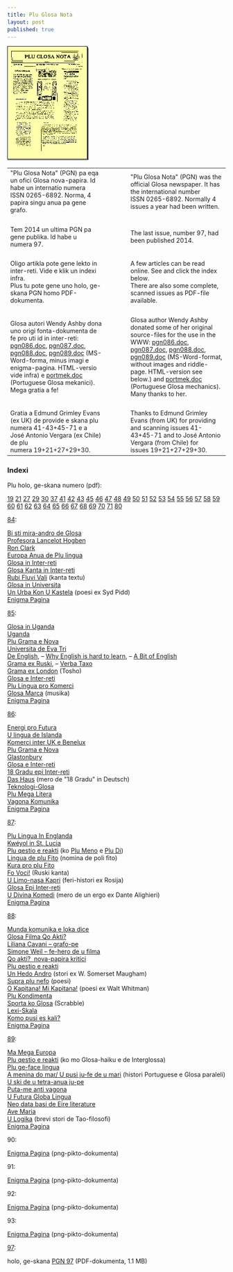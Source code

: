 ```yaml
---
title: Plu Glosa Nota
layout: post
published: true
---
```


  
![\[pikto: PGN nova-papira\]](../pic/gtexte03.gif)

  

<table>
<colgroup>
<col style="width: 45%" />
<col style="width: 10%" />
<col style="width: 45%" />
</colgroup>
<tbody>
<tr><td>"Plu Glosa Nota" (PGN) pa eqa un ofici Glosa nova-papira. Id habe un internatio numera ISSN 0265-6892. Norma, 4 papira singu anua pa gene grafo.</td><td>   </td><td>"Plu Glosa Nota" (PGN) was the official Glosa newspaper. It has the international number ISSN 0265-6892. Normally 4 issues a year had been written.</td></tr>
<tr><td> <br />
</td><td></td><td></td></tr>
<tr><td>Tem 2014 un ultima PGN pa gene publika. Id habe u numera 97.</td><td>   </td><td>The last issue, number 97, had been published 2014.</td></tr>
<tr><td> <br />
</td><td></td><td></td></tr>
<tr><td>Oligo artikla pote gene lekto in inter-reti. Vide e klik un indexi infra.<br />
Plus tu pote gene uno holo, ge-skana PGN homo PDF-dokumenta.</td><td>   </td><td>A few articles can be read online. See and click the index below.<br />
There are also some complete, scanned issues as PDF-file available.</td></tr>
<tr><td> <br />
</td><td></td><td></td></tr>
<tr><td>Glosa autori Wendy Ashby dona uno origi fonta-dokumenta de fe pro uti id in inter-reti: <a href="pgn086.doc" title="(PGN86 fonta-dokumenta)">pgn086.doc</a>, <a href="pgn087.doc" title="(PGN87 fonta-dokumenta)">pgn087.doc</a>, <a href="pgn088.doc" title="(PGN88 fonta-dokumenta)">pgn088.doc</a>, <a href="pgn089.doc" title="(PGN89 fonta-dokumenta)">pgn089.doc</a> (MS-Word-forma, minus imagi e enigma-pagina. HTML-versio vide infra) e <a href="portmek.doc" title="(Portuguese Glosa mechanics)">portmek.doc</a> (Portuguese Glosa mekanici). Mega gratia a fe!</td><td>   </td><td>Glosa author Wendy Ashby donated some of her original source-files for the use in the WWW: <a href="pgn086.doc" title="(PGN86 fonta-dokumenta)">pgn086.doc</a>, <a href="pgn087.doc" title="(PGN87 fonta-dokumenta)">pgn087.doc</a>, <a href="pgn088.doc" title="(PGN88 fonta-dokumenta)">pgn088.doc</a>, <a href="pgn089.doc" title="(PGN89 fonta-dokumenta)">pgn089.doc</a> (MS-Word-format, without images and riddle-page. HTML-version see below.) and <a href="portmek.doc" title="(Portuguese Glosa mechanics)">portmek.doc</a> (Portuguese Glosa mechanics). Many thanks to her.</td></tr>
<tr><td> <br />
</td><td></td><td></td></tr>
<tr><td>Gratia a Edmund Grimley Evans (ex UK) de provide e skana plu numera 41-43+45-71 e a José Antonio Vergara (ex Chile) de plu numera 19+21+27+29+30.</td><td>   </td><td>Thanks to Edmund Grimley Evans (from UK) for providing and scanning issues 41-43+45-71 and to José Antonio Vergara (from Chile) for issues 19+21+27+29+30.</td></tr>
</tbody>
</table>

  
  

### Indexi

Plu holo, ge-skana numero (pdf):


[19](pgn019.pdf) [21](pgn021.pdf) [27](pgn027.pdf) [29](pgn029.pdf) [30](pgn030.pdf) [37](pgn037.pdf) [41](pgn041.pdf) [42](pgn042.pdf) [43](pgn043.pdf) [45](pgn045.pdf) [46](pgn046.pdf) [47](pgn047.pdf) [48](pgn048.pdf) [49](pgn049.pdf) [50](pgn050.pdf) [51](pgn051.pdf) [52](pgn052.pdf) [53](pgn053.pdf) [54](pgn054.pdf) [55](pgn055.pdf) [56](pgn056.pdf) [57](pgn057.pdf) [58](pgn058.pdf) [59](pgn059.pdf) [60](pgn060.pdf) [61](pgn061.pdf) [62](pgn062.pdf) [63](pgn063.pdf) [64](pgn064.pdf) [65](pgn065.pdf) [66](pgn066.pdf) [67](pgn067.pdf) [68](pgn068.pdf) [69](pgn069.pdf) [70](pgn070.pdf) [71](pgn071.pdf) [80](pgn080.pdf)

  

[84](pgn084.htm "(PGN84)"):

[Bi sti mira-andro de Glosa](pgn084.htm#bi)  
[Profesora Lancelot Hogben](pgn084.htm#hogben)  
[Ron Clark](pgn084.htm#clark)  
[Europa Anua de Plu lingua](pgn084.htm#europa)  
[Glosa in Inter-reti](pgn084.htm#inter-reti)  
[Glosa Kanta in Inter-reti](pgn084.htm#kanta)  
[Rubi Fluvi Vali](pgn084.htm#rubi) (kanta textu)  
[Glosa in Universita](pgn084.htm#universita)  
[Un Urba Kon U Kastela](pgn084.htm#urba) (poesi ex Syd Pidd)  
[Enigma Pagina](pgn084.htm#enigma)  

[85](pgn085.html "(PGN85)"):

[Glosa in Uganda](pgn085.html#glosa_in_uganda)  
[Uganda](pgn085.html#uganda)  
[Plu Grama e Nova](pgn085.html#plu_grama)  
[Universita de Eva Tri](pgn085.html#ue3)  
[De English](pgn085.html#de_english), – [Why English is hard to learn](pgn085.html#why_english), – [A Bit of English](pgn085.html#a_bit_of_english)  
[Grama ex Ruski](pgn085.html#grama_ex_ruski), – [Verba Taxo](pgn085.html#verba_taxo)  
[Grama ex London](pgn085.html#grama_ex_london) (Tosho)  
[Glosa e Inter-reti](pgn085.html#glosa_e_inter-reti)  
[Plu Lingua pro Komerci](pgn085.html#plu_lingua_pro_komerci)  
[Glosa Marca](pgn085.html#marca) (musika)  
[Enigma Pagina](pgn085.html#enigma)  

[86](pgn086.htm "(PGN86)"):

[Energi pro Futura](pgn086.htm#energi)  
[U lingua de Islanda](pgn086.htm#islanda)  
[Komerci inter UK e Benelux](pgn086.htm#komerci)  
[Plu Grama e Nova](pgn086.htm#grama)  
[Glastonbury](pgn086.htm#glastonbury)  
[Glosa e Inter-reti](pgn086.htm#inter)  
[18 Gradu epi Inter-reti](pgn086.htm#18)  
[Das Haus](pgn086.htm#das) (mero de "18 Gradu" in Deutsch)  
[Teknologi-Glosa](pgn086.htm#teknologi)  
[Plu Mega Litera](pgn086.htm#mega)  
[Vagona Komunika](pgn086.htm#vagona)  
[Enigma Pagina](pgn086.htm#enigma)  

[87](pgn087.htm "(PGN87)"):

[Plu Lingua In Englanda](pgn087.htm#englanda)  
[Kwéyol in St. Lucia](pgn087.htm#kweyol)  
[Plu qestio e reakti](pgn087.htm#qestio) (ko [Plu Meno](pgn087.htm#meno) e [Plu Di](pgn087.htm#di))  
[Lingua de plu Fito](pgn087.htm#fito) (nomina de poli fito)  
[Kura pro plu Fito](pgn087.htm#kura)  
[Fo Voci!](pgn087.htm#voci) (Ruski kanta)  
[U Limo-nasa Kapri](pgn087.htm#kapri) (feri-histori ex Rosija)  
[Glosa Epi Inter-reti](pgn087.htm#inter-reti)  
[U Divina Komedi](pgn087.htm#komedi) (mero de un ergo ex Dante Alighieri)  
[Enigma Pagina](pgn087.htm#enigma)  

[88](pgn088.htm "(PGN88)"):

[Munda komunika e loka dice](pgn088.htm#komunika)  
[Glosa Filma Qo Akti?](pgn088.htm#filma)  
[Liliana Cavani – grafo-pe](pgn088.htm#liliana)  
[Simone Weil – fe-hero de u filma](pgn088.htm#simone)  
[Qo akti?  nova-papira kritici](pgn088.htm#kritici)  
[Plu qestio e reakti](pgn088.htm#qestio)  
[Un Hedo Andro](pgn088.htm#maugham) (stori ex W. Somerset Maugham)  
[Supra plu nefo](pgn088.htm#nefo) (poesi)  
[O Kapitana! Mi Kapitana!](pgn088.htm#kapitana) (poesi ex Walt Whitman)  
[Plu Kondimenta](pgn088.htm#kondimenta)  
[Sporta ko Glosa](pgn088.htm#sporta) (Scrabble)  
[Lexi-Skala](pgn088.htm#skala)  
[Komo pusi es kali?](pgn088.htm#pusi)  
[Enigma Pagina](pgn088.htm#enigma)  

[89](pgn089.htm "(PGN89)"):

[Ma Mega Europa](pgn089.htm#europa)  
[Plu qestio e reakti](pgn089.htm#qestio) (ko mo Glosa-haiku e de Interglossa)  
[Plu ge-face lingua](pgn089.htm#ge-face)  
[A menina do mar/ U pusi ju-fe de u mari](pgn089.htm#menina) (histori Portuguese e Glosa paraleli)  
[U ski de u tetra-anua ju-pe](pgn089.htm#tetra-anua)  
[Puta-me anti vagona](pgn089.htm#vagona)  
[U Futura Globa Lingua](pgn089.htm#globa)  
[Neo data basi de Eire literature](pgn089.htm#trasna)  
[Ave Maria](pgn089.htm#ave)  
[U Logika](pgn089.htm#logika) (brevi stori de Tao-filosofi)  
[Enigma Pagina](pgn089.htm#enigma)  

90:

[Enigma Pagina](../pic/pgn090_enigm.png) (png-pikto-dokumenta)  

91:

[Enigma Pagina](../pic/pgn091_enigm.png) (png-pikto-dokumenta)  

92:

[Enigma Pagina](../pic/pgn092_enigm.png) (png-pikto-dokumenta)  

93:

[Enigma Pagina](../pic/pgn093_enigm.png) (png-pikto-dokumenta)  

[97](pgn097.pdf "(PGN97)"):

holo, ge-skana [PGN 97](pgn097.pdf "(PGN97)") (PDF-dokumenta, 1.1 MB)
  
